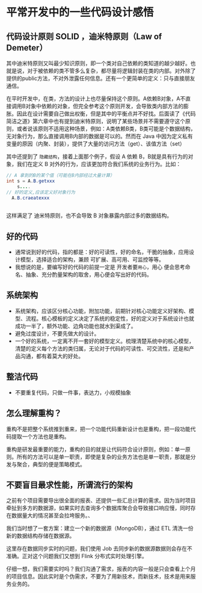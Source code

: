 # 平常开发中的一些代码设计感悟

## 代码设计原则 SOLID ，迪米特原则（Law of Demeter）
其中迪米特原则又叫最少知识原则，即一个类对自己依赖的类知道的越少越好。也就是说，对于被依赖的类不管多么复杂，都尽量将逻辑封装在类的内部。对外除了提供的public方法，不对外泄露任何信息。还有一个更简单的定义：只与直接朋友通信。

在平时开发中，在类，方法的设计上也尽量保持这个原则。A依赖B对象，A不直接调用B对象中依赖的对象，但完全参考这个原则开发，会导致类内部方法的膨胀。因此在设计需要自己做出权衡，但是其中的平衡点并不好找。后面读了《代码简洁之道》第六章中也有提到迪米特原则，说明了某些场景并不需要遵守这个原则，或者说该原则不适用这种场景，例如：A类依赖B类，B类可能是个数据结构，无对象行为，那么直接调用B内部的数据是可以的。然而在 Java 中因为定义私有变量的原因（内聚、封装），提供了大量的访问方法（get）、该值方法（set）

其中还提到了 `隐藏结构`，接着上面那个例子，假设 A 依赖 B，B就是具有行为的对象，我们在定义 B 对外的行为，应该更加符合我们系统的业务行为。比如：

```java
// A 拿到的B的某个值（可能在B内部经过大量计算）
int s = A.B.getxxx
    s....
// 好的定义,应该定义好对象行为
  A.B.craeatexxx
   
```
这样满足了 迪米特原则，也不会导致 B 对象暴露内部过多的数据结构。

## 好的代码
* 通常说到好的代码，指的都是：好的可读性，好的命名，干脆的抽象，应用设计模型，选择适合的架构，兼顾 可扩展、高可用、可监控等等。
* 我想说的是，要编写好的代码的前提一定是 开发者要`用心`，用心 便会思考命名、抽象、充分酌量架构的取舍，用心便会写出好的代码。

## 系统架构
* 系统架构，应该区分核心功能，附加功能，前期针对核心功能定义好架构、模型、流程。核心模板的定义决定了系统的稳定性，好的定义对于系统设计也就成功一半了，额外功能、边角功能也就水到渠成了。
* 避免过度设计，不要先做大的设计。
* 一个好的系统，一定离不开一套好的模型定义。梳理清楚系统中的核心模型，清楚的定义每个方法的类归属，无论对于代码的可读性、可交流性，还是和产品沟通，都有着莫大的好处。

## 整洁代码
* 不要重复代码，只做一件事，表达力，小规模抽象

## 怎么理解重构？

重构不是把整个系统推到重来，把一个功能代码重新设计也是重构，把一段功能代码提取一个方法也是重构。

重构是研发最重要的能力，重构的目的就是让代码符合设计原则，例如：单一原则。所有的方法可以是单一职责，即使是复杂的业务方法也是单一职责，那就是分发与聚合，典型的便是策略模式。

## 不要盲目最求性能，所谓流行的架构

之前有个项目需要导出很全面的报表、还提供一些汇总计算的需求。因为当时项目牵扯到多方的数据源，如果实时去查询多个数据库聚合会导致接口响应慢，同时存在数据量大的情况甚至会拉垮服务。、

我们当时想了一套方案：建立一个新的数据源（MongoDB），通过 ETL 清洗一份新的数据结构存储在数据源。

这里存在数据同步实时的问题，我们使用 Job 去同步新的数据源数据则会存在不准确。正对这个问题我们又想到 Flink 分布式实时处理引擎。

仔细一想，我们需要实时吗？我们沟通了需求，报表的内容一般是只会查看上个月的项目信息。因此实时是个伪需求，不要为了用新技术，而新技术，技术是用来服务业务的。
